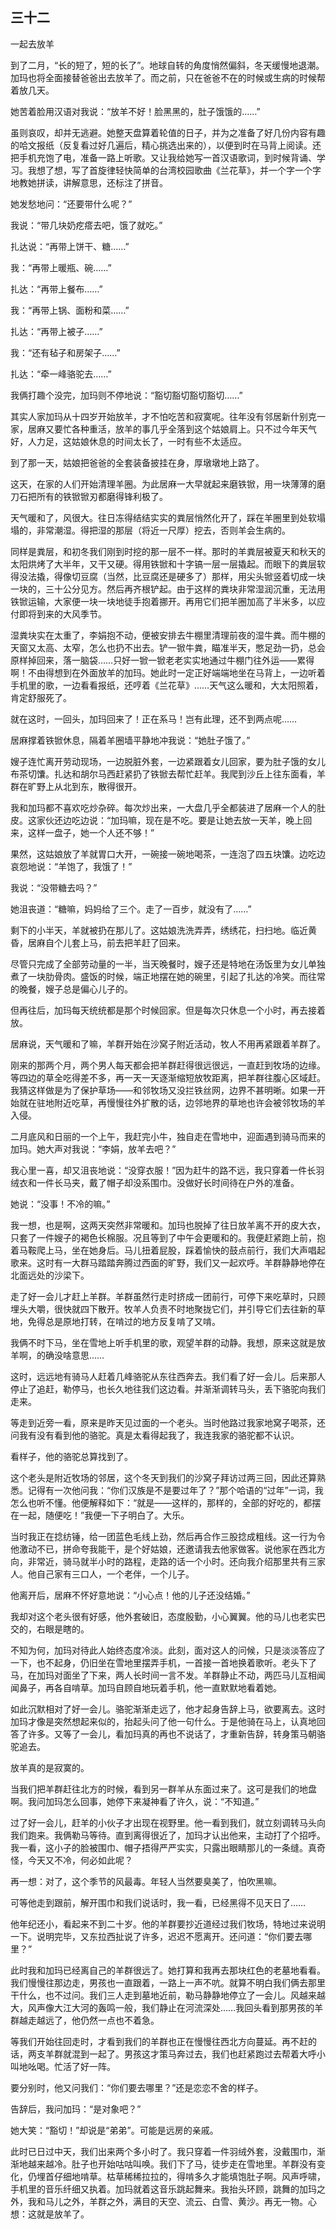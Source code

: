    

## 三十二  
一起去放羊

到了二月，“长的短了，短的长了”。地球自转的角度悄然偏斜，冬天缓慢地退潮。加玛也将全面接替爸爸出去放羊了。而之前，只在爸爸不在的时候或生病的时候帮着放几天。

她苦着脸用汉语对我说：“放羊不好！脸黑黑的，肚子饿饿的……”

虽则哀叹，却并无逃避。她整天盘算着轮值的日子，并为之准备了好几份内容有趣的哈文报纸（反复看过好几遍后，精心挑选出来的），以便到时在马背上阅读。还把手机充饱了电，准备一路上听歌。又让我给她写一首汉语歌词，到时候背诵、学习。我想了想，写了首旋律轻快简单的台湾校园歌曲《兰花草》，并一个字一个字地教她拼读，讲解意思，还标注了拼音。

她发愁地问：“还要带什么呢？”

我说：“带几块奶疙瘩去吧，饿了就吃。”

扎达说：“再带上饼干、糖……”

我：“再带上暖瓶、碗……”

扎达：“再带上餐布……”

我：“再带上锅、面粉和菜……”

扎达：“再带上被子……”

我：“还有毡子和房架子……”

扎达：“牵一峰骆驼去……”

我俩打趣个没完，加玛则不停地说：“豁切豁切豁切豁切……”

其实人家加玛从十四岁开始放羊，才不怕吃苦和寂寞呢。往年没有邻居新什别克一家，居麻又要忙各种重活，放羊的事几乎全落到这个姑娘肩上。只不过今年天气好，人力足，这姑娘休息的时间太长了，一时有些不太适应。

到了那一天，姑娘把爸爸的全套装备披挂在身，厚墩墩地上路了。

这天，在家的人们开始清理羊圈。为此居麻一大早就起来磨铁锨，用一块薄薄的磨刀石把所有的铁锨锨刃都磨得锋利极了。

天气暖和了，风很大。往日冻得结结实实的粪层悄然化开了，踩在羊圈里到处软塌塌的，非常潮湿。得把湿的那层（将近一尺厚）挖去，否则羊会生病的。

同样是粪层，和初冬我们刚到时挖的那一层不一样。那时的羊粪层被夏天和秋天的太阳烘烤了大半年，又干又硬。得用铁锨和十字镐一层一层撬起。而眼下的粪层软得没法撬，得像切豆腐（当然，比豆腐还是硬多了）那样，用尖头锨竖着切成一块一块的，三十公分见方。然后再齐根铲起。由于这样的粪块非常湿润沉重，无法用铁锨运输，大家便一块一块地徒手抱着挪开。再用它们把羊圈加高了半米多，以应付即将到来的大风季节。

湿粪块实在太重了，李娟抱不动，便被安排去牛棚里清理前夜的湿牛粪。而牛棚的天窗又太高、太窄，怎么也扔不出去。铲一锨牛粪，瞄准半天，憋足劲一扔，总会原样掉回来，落一脑袋……只好一锨一锨老老实实地通过牛棚门往外运——累得啊！不由得想到在外面放羊的加玛。她此时一定正好端端地坐在马背上，一边听着手机里的歌，一边看看报纸，还哼着《兰花草》……天气这么暖和，大太阳照着，肯定舒服死了。

就在这时，一回头，加玛回来了！正在系马！岂有此理，还不到两点呢……

居麻撑着铁锨休息，隔着羊圈墙平静地冲我说：“她肚子饿了。”

嫂子连忙离开劳动现场，一边脱脏外套，一边紧跟着女儿回家，要为肚子饿的女儿布茶切馕。扎达和胡尔马西赶紧扔了铁锨去帮忙赶羊。我爬到沙丘上往东面看，羊群在旷野上从北到东，散得很开。

我和加玛都不喜欢吃炒杂碎。每次炒出来，一大盘几乎全都装进了居麻一个人的肚皮。这家伙还边吃边说：“加玛嘛，现在是不吃。要是让她去放一天羊，晚上回来，这样一盘子，她一个人还不够！”

果然，这姑娘放了羊就胃口大开，一碗接一碗地喝茶，一连泡了四五块馕。边吃边哀怨地说：“羊饱了，我饿了！”

我说：“没带糖去吗？”

她沮丧道：“糖嘛，妈妈给了三个。走了一百步，就没有了……”

剩下的小半天，羊就被扔在那儿了。这姑娘洗洗弄弄，绣绣花，扫扫地。临近黄昏，居麻自个儿套上马，前去把羊赶了回来。

尽管只完成了全部劳动量的一半，当天晚餐时，嫂子还是特地在汤饭里为女儿单独煮了一块肋骨肉。盛饭的时候，端正地摆在她的碗里，引起了扎达的冷笑。而往常的晚餐，嫂子总是偏心儿子的。

但再往后，加玛每天统统都是那个时候回家。但是每次只休息一个小时，再去接着放。

居麻说，天气暖和了嘛，羊群开始在沙窝子附近活动，牧人不用再紧跟着羊群了。

刚来的那两个月，两个男人每天都会把羊群赶得很远很远，一直赶到牧场的边缘。等四边的草全吃得差不多，再一天一天逐渐缩短放牧距离，把羊群往腹心区域赶。我猜这样做是为了保护草场——和邻牧场又没拦铁丝网，边界不甚明晰。如果一开始就在驻地附近吃草，再慢慢往外扩散的话，边邻地界的草地也许会被邻牧场的羊入侵。

二月底风和日丽的一个上午，我赶完小牛，独自走在雪地中，迎面遇到骑马而来的加玛。她大声对我说：“李娟，放羊去吧？”

我心里一喜，却又沮丧地说：“没穿衣服！”因为赶牛的路不远，我只穿着一件长羽绒衣和一件长马夹，戴了帽子却没系围巾。没做好长时间待在户外的准备。

她说：“没事！不冷的嘛。”

我一想，也是啊，这两天突然非常暖和。加玛也脱掉了往日放羊离不开的皮大衣，只套了一件嫂子的褐色长棉服。况且等到了中午会更暖和的。我便赶紧跑上前，抱着马鞍爬上马，坐在她身后。马儿扭着屁股，踩着愉快的鼓点前行，我们大声唱起歌来。这时有一大群马踏踏奔腾过西面的旷野，我们又一起欢呼。羊群静静地停在北面远处的沙梁下。

走了好一会儿才赶上羊群。羊群虽然行走时挤成一团前行，可停下来吃草时，只顾埋头大嚼，很快就四下散开。牧羊人负责不时地聚拢它们，并引导它们去往新的草地，免得总是原地打转，在啃过的地方反复啃了又啃。

我俩不时下马，坐在雪地上听手机里的歌，观望羊群的动静。我想，原来这就是放羊啊，的确没啥意思……

这时，远远地有骑马人赶着几峰骆驼从东往西奔去。我们看了好一会儿。后来那人停止了追赶，勒停马，也长久地往我们这边看。并渐渐调转马头，丢下骆驼向我们走来。

等走到近旁一看，原来是昨天见过面的一个老头。当时他路过我家地窝子喝茶，还问我有没有看到他的骆驼。真是太看得起我了，我连我家的骆驼都不认识。

看样子，他的骆驼总算找到了。

这个老头是附近牧场的邻居，这个冬天到我们的沙窝子拜访过两三回，因此还算熟悉。记得有一次他问我：“你们汉族是不是要过年了？”那个哈语的“过年”一词，我怎么也听不懂。他便解释如下：“就是——这样的，那样的，全部的好吃的，都摆在一起，随便吃！”我便一下子明白了。大乐。

当时我正在捻纺锤，给一团蓝色毛线上劲，然后再合作三股捻成粗线。这一行为令他激动不已，拼命夸我能干，是个好姑娘，还邀请我去他家做客。说他家在西北方向，非常近，骑马就半小时的路程，走路的话一个小时。还向我介绍那里共有三家人。他自己家有三口人，一个老伴，一个儿子。

他离开后，居麻不怀好意地说：“小心点！他的儿子还没结婚。”

我却对这个老头很有好感，他外套破旧，态度殷勤，小心翼翼。他的马儿也老实巴交的，右眼是瞎的。

不知为何，加玛对待此人始终态度冷淡。此刻，面对这人的问候，只是淡淡答应了一下，也不起身，仍旧坐在雪地里摆弄手机，一首接一首地换着歌听。老头下了马，在加玛对面坐了下来，两人长时间一言不发。羊群静止不动，两匹马儿互相闻闻鼻子，再各自啃草。加玛自顾自地玩着手机，他一直默默地看着她。

如此沉默相对了好一会儿。骆驼渐渐走远了，他才起身告辞上马，欲要离去。这时加玛才像是突然想起来似的，抬起头问了他一句什么。于是他骑在马上，认真地回答了许多。又等了一会儿，看加玛真的再也不说话了，才重新告辞，转身策马朝骆驼追去。

放羊真的是寂寞的。

当我们把羊群赶往北方的时候，看到另一群羊从东面过来了。这可是我们的地盘啊。我问加玛怎么回事，她停下来凝神看了许久，说：“不知道。”

过了好一会儿，赶羊的小伙子才出现在视野里。他一看到我们，就立刻调转马头向我们跑来。我俩勒马等待。直到离得很近了，加玛才认出他来，主动打了个招呼。我一看，这小子的脸被围巾、帽子捂得严严实实，只露出眼睛那儿的一条缝。真奇怪，今天又不冷，何必如此呢？

再一想：对了，这个季节的风最毒。年轻人当然要臭美了，怕吹黑嘛。

可等他走到跟前，解开围巾和我们说话时，我一看，已经黑得不见天日了……

他年纪还小，看起来不到二十岁。他的羊群要抄近道经过我们牧场，特地过来说明一下。说明完毕，又东拉西扯说了许多，迟迟不愿离开。还问道：“你们要去哪里？”

此时我和加玛已经离自己的羊群很远了。她打算和我再去那块红色的老墓地看看。我们慢慢往那边走，男孩也一直跟着，一路上一声不吭。就算不明白我们俩去那里干什么，也不过问。我们三人走到墓地近前，勒马静静地停立了一会儿。风越来越大，风声像大江大河的轰鸣一般，我们静止在河流深处……我回头看到那男孩的羊群越走越远了，他仍然一点也不着急。

等我们开始往回走时，才看到我们的羊群也正在慢慢往西北方向蔓延。再不赶的话，两支羊群就混到一起了。男孩这才策马奔过去，我们也赶紧跑过去帮着大呼小叫地吆喝。忙活了好一阵。

要分别时，他又问我们：“你们要去哪里？”还是恋恋不舍的样子。

告辞后，我问加玛：“是对象吧？”

她大笑：“豁切！”却说是“弟弟”。可能是远房的亲戚。

此时已日过中天，我们出来两个多小时了。我只穿着一件羽绒外套，没戴围巾，渐渐地越来越冷。肚子也开始咕咕叫唤。我们下了马，徒步走在雪地里。羊群没有变化，仍埋首仔细地啃草。枯草稀稀拉拉的，得啃多久才能填饱肚子啊。风声呼啸，手机里的音乐纤细又执着。加玛就着这音乐跳起舞来。我抬头环顾，跳舞的加玛之外，我和马儿之外，羊群之外，满目的天空、流云、白雪、黄沙。再无一物。心想：这就是放羊了。